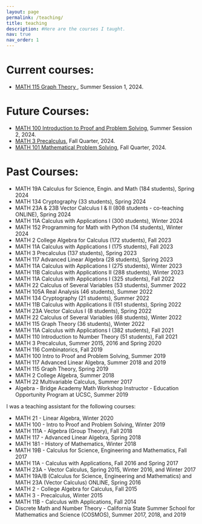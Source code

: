 ```yaml
---
layout: page
permalink: /teaching/
title: teaching
description: #Here are the courses I taught.
nav: true
nav_order: 1
---
```


# Current courses:

- <a href="https://pisa.ucsc.edu/class_search/index.php?action=detail&class_data=YToyOntzOjU6IjpTVFJNIjtzOjQ6IjIyNDQiO3M6MTA6IjpDTEFTU19OQlIiO3M6NToiNzAxMjUiO30%253D"> MATH 115 Graph Theory </a>, Summer Session 1, 2024.
 

# Future Courses:
- <a href="https://pisa.ucsc.edu/class_search/index.php?action=detail&class_data=YToyOntzOjU6IjpTVFJNIjtzOjQ6IjIyNDQiO3M6MTA6IjpDTEFTU19OQlIiO3M6NToiNzAxMzAiO30%253D"> MATH 100 Introduction to Proof and Problem Solving</a>, Summer Session 2, 2024.
- <a href="https://pisa.ucsc.edu/class_search/index.php?action=detail&class_data=YToyOntzOjU6IjpTVFJNIjtzOjQ6IjIyNDgiO3M6MTA6IjpDTEFTU19OQlIiO3M6NToiMTI0NDIiO30%253D"> MATH 3 Precalculus</a>, Fall Quarter, 2024.
- <a href="https://pisa.ucsc.edu/class_search/index.php?action=detail&class_data=YToyOntzOjU6IjpTVFJNIjtzOjQ6IjIyNDgiO3M6MTA6IjpDTEFTU19OQlIiO3M6NToiMTI1MjYiO30%253D"> MATH 101 Mathematical Problem Solving</a>, Fall Quarter, 2024.

# Past Courses:

- MATH 19A Calculus for Science, Engin. and Math (184 students), Spring 2024
- MATH 134 Cryptography (33 students), Spring 2024
- MATH 23A & 23B Vector Calculus I & II (808 students - co-teaching ONLINE), Spring 2024
- MATH 11A Calculus with Applications I (300 students), Winter 2024
- MATH 152 Programming for Math with Python (14 students), Winter 2024
- MATH 2 College Algebra for Calculus (172 students), Fall 2023
- MATH 11A Calculus with Applications I (175 students), Fall 2023
- MATH 3 Precalculus (137 students), Spring 2023
- MATH 117 Advanced Linear Algebra (28 students), Spring 2023
- MATH 11A Calculus with Applications I (275 students), Winter 2023
- MATH 11B Calculus with Applications II (288 students), Winter 2023
- MATH 11A Calculus with Applications I (325 students), Fall 2022
- MATH 22 Calculus of Several Variables (53 students), Summer 2022 
- MATH 105A Real Analysis (46 students), Summer 2022 
- MATH 134 Cryptography (21 students), Summer 2022 
- MATH 11B Calculus with Applications II (151 students), Spring 2022 
- MATH 23A Vector Calculus I (8 students), Spring 2022 
- MATH 22 Calculus of Several Variables (68 students), Winter 2022 
- MATH 115 Graph Theory (36 students), Winter 2022 
- MATH 11A Calculus with Applications I (382 students), Fall 2021
- MATH 110 Introduction to Number Theory (51 students), Fall 2021
- MATH 3 Precalculus, Summer 2015, 2016 and Spring 2020
- MATH 116 Combinatorics, Fall 2019
- MATH 100 Intro to Proof and Problem Solving, Summer 2019
- MATH 117 Advanced Linear Algebra, Summer 2018 and 2019
- MATH 115 Graph Theory, Spring 2019
- MATH 2 College Algebra, Summer 2018
- MATH 22 Multivariable Calculus, Summer 2017
- Algebra - Bridge Academy Math Workshop Instructor - Education Opportunity Program at UCSC, Summer 2019
  
<p> I was a teaching assistant for the following courses:</p>  

- MATH 21 - Linear Algebra, Winter 2020
- MATH 100 - Intro to Proof and Problem Solving, Winter 2019
- MATH 111A - Algebra (Group Theory), Fall 2018
- MATH 117 - Advanced Linear Algebra, Spring 2018
- MATH 181 - History of Mathematics, Winter 2018
- MATH 19B - Calculus for Science, Engineering and Mathematics, Fall 2017
- MATH 11A - Calculus with Applications,  Fall 2016 and Spring 2017
- MATH 23A - Vector Calculus,  Spring 2015, Winter 2016, and Winter 2017
- MATH 19A/B (Calculus for Science, Engineering and Mathematics)
and MATH 23A (Vector Calculus) ONLINE, Spring 2016
- MATH 2 - College Algebra for Calculus, Fall 2015
- MATH 3 - Precalculus, Winter 2015
- MATH 11B - Calculus with Applications, Fall 2014
- Discrete Math and Number Theory - California State Summer School for Mathematics and Science (COSMOS), Summer 2017, 2018, and 2019





